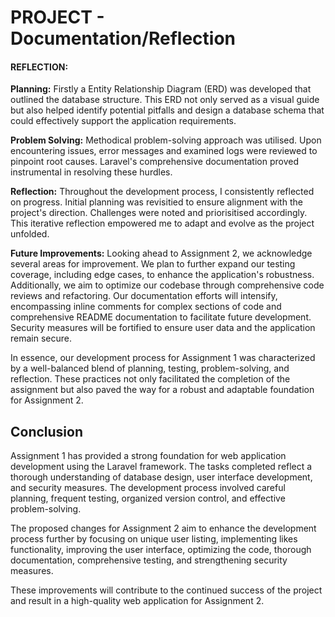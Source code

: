 # PROJECT - Documentation/Reflection

#### REFLECTION:
**Planning:** Firstly a Entity Relationship Diagram (ERD) was developed that outlined the database structure. This ERD not only served as a visual guide but also helped identify potential pitfalls and design a database schema that could effectively support the application requirements.

**Problem Solving:** Methodical problem-solving approach was utilised. Upon encountering issues, error messages and examined logs were reviewed to pinpoint root causes. Laravel's comprehensive documentation proved instrumental in resolving these hurdles.

**Reflection:** Throughout the development process, I consistently reflected on progress. Initial planning was revisitied to ensure alignment with the project's direction. Challenges were noted and priorisitised accordingly. This iterative reflection empowered me to adapt and evolve as the project unfolded.

**Future Improvements:** Looking ahead to Assignment 2, we acknowledge several areas for improvement. We plan to further expand our testing coverage, including edge cases, to enhance the application's robustness. Additionally, we aim to optimize our codebase through comprehensive code reviews and refactoring. Our documentation efforts will intensify, encompassing inline comments for complex sections of code and comprehensive README documentation to facilitate future development. Security measures will be fortified to ensure user data and the application remain secure.

In essence, our development process for Assignment 1 was characterized by a well-balanced blend of planning, testing, problem-solving, and reflection. These practices not only facilitated the completion of the assignment but also paved the way for a robust and adaptable foundation for Assignment 2.

## Conclusion

Assignment 1 has provided a strong foundation for web application development using the Laravel framework. The tasks completed reflect a thorough understanding of database design, user interface development, and security measures. The development process involved careful planning, frequent testing, organized version control, and effective problem-solving.

The proposed changes for Assignment 2 aim to enhance the development process further by focusing on unique user listing, implementing likes functionality, improving the user interface, optimizing the code, thorough documentation, comprehensive testing, and strengthening security measures.

These improvements will contribute to the continued success of the project and result in a high-quality web application for Assignment 2.